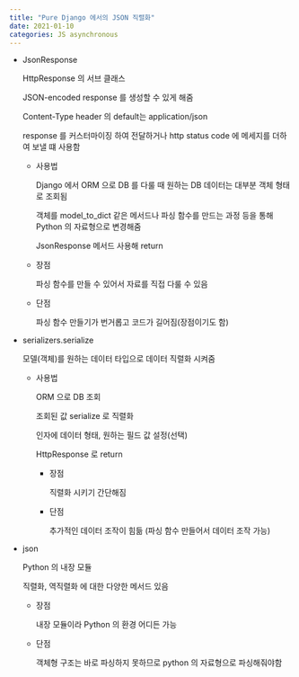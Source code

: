 ```yaml
---
title: "Pure Django 에서의 JSON 직렬화"
date: 2021-01-10
categories: JS asynchronous
---
```


- JsonResponse

  HttpResponse 의 서브 클래스

  JSON-encoded response 를 생성할 수 있게 해줌

  Content-Type header 의 default는 application/json

  response 를 커스터마이징 하여 전달하거나 http status code 에 메세지를 더하여 보낼 떄 사용함

  - 사용법

    Django 에서 ORM 으로 DB 를 다룰 때 원하는 DB 데이터는 대부분 객체 형태로 조회됨

    객체를 model_to_dict 같은 메서드나 파싱 함수를 만드는 과정 등을 통해 Python 의 자료형으로 변경해줌

    JsonResponse 메서드 사용해 return

  - 장점

    파싱 함수를 만들 수 있어서 자료를 직접 다룰 수 있음

  - 단점

    파싱 함수 만들기가 번거롭고 코드가 길어짐(장점이기도 함)

- serializers.serialize

  모델(객체)를 원하는 데이터 타입으로 데이터 직렬화 시켜줌

  - 사용법

    ORM 으로 DB 조회

    조회된 값 serialize 로 직렬화

    인자에 데이터 형태, 원하는 필드 값 설정(선택)

    HttpResponse 로 return

    - 장점

      직렬화 시키기 간단해짐

    - 단점

      추가적인 데이터 조작이 힘듦 (파싱 함수 만들어서 데이터 조작 가능)

- json

  Python 의 내장 모듈

  직렬화, 역직렬화 에 대한 다양한 메서드 있음

  - 장점

    내장 모듈이라 Python 의 환경 어디든 가능

  - 단점

    객체형 구조는 바로 파싱하지 못하므로 python 의 자료형으로 파싱해줘야함
